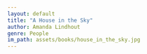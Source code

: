 ```yaml
---
layout: default
title: "A House in the Sky"
author: Amanda Lindhout
genre: People
im_path: assets/books/house_in_the_sky.jpg
---
```


